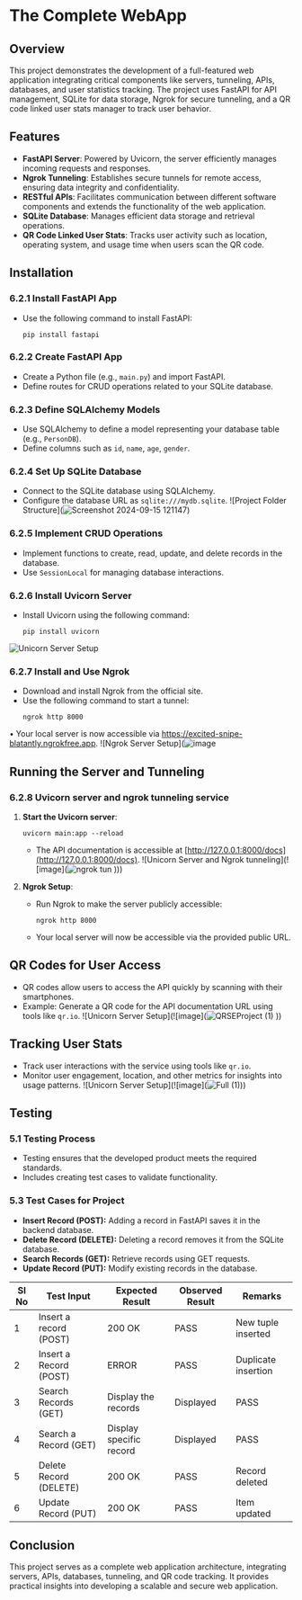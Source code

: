 # The Complete WebApp

## Overview
This project demonstrates the development of a full-featured web application integrating critical components like servers, tunneling, APIs, databases, and user statistics tracking. The project uses FastAPI for API management, SQLite for data storage, Ngrok for secure tunneling, and a QR code linked user stats manager to track user behavior.

## Features
- **FastAPI Server**: Powered by Uvicorn, the server efficiently manages incoming requests and responses.
- **Ngrok Tunneling**: Establishes secure tunnels for remote access, ensuring data integrity and confidentiality.
- **RESTful APIs**: Facilitates communication between different software components and extends the functionality of the web application.
- **SQLite Database**: Manages efficient data storage and retrieval operations.
- **QR Code Linked User Stats**: Tracks user activity such as location, operating system, and usage time when users scan the QR code.

## Installation

### 6.2.1 Install FastAPI App
- Use the following command to install FastAPI:
  ```
  pip install fastapi
  ```

### 6.2.2 Create FastAPI App
- Create a Python file (e.g., `main.py`) and import FastAPI.
- Define routes for CRUD operations related to your SQLite database.

### 6.2.3 Define SQLAlchemy Models
- Use SQLAlchemy to define a model representing your database table (e.g., `PersonDB`).
- Define columns such as `id`, `name`, `age`, `gender`.

### 6.2.4 Set Up SQLite Database
- Connect to the SQLite database using SQLAlchemy.
- Configure the database URL as `sqlite:///mydb.sqlite`.
![Project Folder Structure](![Screenshot 2024-09-15 121147](https://github.com/user-attachments/assets/6d0303c0-4a89-4d7d-81fb-15fd4950e245))


### 6.2.5 Implement CRUD Operations
- Implement functions to create, read, update, and delete records in the database.
- Use `SessionLocal` for managing database interactions.

### 6.2.6 Install Uvicorn Server
- Install Uvicorn using the following command:
  ```
  pip install uvicorn
  ```
![Unicorn Server Setup](![image](https://github.com/user-attachments/assets/44a93190-6b89-4832-947e-c1162df6518f))

### 6.2.7 Install and Use Ngrok
- Download and install Ngrok from the official site.
- Use the following command to start a tunnel:
  ```
  ngrok http 8000
  ```
• Your local server is now accessible via https://excited-snipe-blatantly.ngrokfree.app.
![Ngrok Server Setup](![image]("C:\Users\prath\OneDrive\Pictures\Screenshots\367763961-c1c98572-3ca2-4af3-87a4-f66604473132.png")

## Running the Server and Tunneling

### 6.2.8 Uvicorn server and ngrok tunneling service
1. **Start the Uvicorn server**:
   ```
   uvicorn main:app --reload
   ```
   - The API documentation is accessible at [http://127.0.0.1:8000/docs](http://127.0.0.1:8000/docs).
![Unicorn Server and Ngrok tunneling](![image](![ngrok tun](https://github.com/user-attachments/assets/b573ad24-f577-4ab4-8b45-a5977faeb883)
)))

2. **Ngrok Setup**:
   - Run Ngrok to make the server publicly accessible:
     ```
     ngrok http 8000
     ```
   - Your local server will now be accessible via the provided public URL.

## QR Codes for User Access
- QR codes allow users to access the API quickly by scanning with their smartphones.
- Example: Generate a QR code for the API documentation URL using tools like `qr.io`.
![Unicorn Server Setup](![image](![QRSEProject (1)](https://github.com/user-attachments/assets/ef55bf62-7ba0-4b4f-af27-fa3946321217)
))

## Tracking User Stats
- Track user interactions with the service using tools like `qr.io`.
- Monitor user engagement, location, and other metrics for insights into usage patterns.
![Unicorn Server Setup](![image](![Full (1)](https://github.com/user-attachments/assets/237207af-2f60-4add-99a0-00bd3a3bd827)))


## Testing

### 5.1 Testing Process
- Testing ensures that the developed product meets the required standards.
- Includes creating test cases to validate functionality.

### 5.3 Test Cases for Project
- **Insert Record (POST):** Adding a record in FastAPI saves it in the backend database.
- **Delete Record (DELETE):** Deleting a record removes it from the SQLite database.
- **Search Records (GET):** Retrieve records using GET requests.
- **Update Record (PUT):** Modify existing records in the database.

| Sl No | Test Input              | Expected Result      | Observed Result | Remarks             |
|-------|-------------------------|----------------------|-----------------|---------------------|
| 1     | Insert a record (POST)   | 200 OK               | PASS            | New tuple inserted  |
| 2     | Insert a Record (POST)   | ERROR                | PASS            | Duplicate insertion |
| 3     | Search Records (GET)     | Display the records  | Displayed       | PASS                |
| 4     | Search a Record (GET)    | Display specific record | Displayed    | PASS                |
| 5     | Delete Record (DELETE)   | 200 OK               | PASS            | Record deleted      |
| 6     | Update Record (PUT)      | 200 OK               | PASS            | Item updated        |

## Conclusion
This project serves as a complete web application architecture, integrating servers, APIs, databases, tunneling, and QR code tracking. It provides practical insights into developing a scalable and secure web application.
